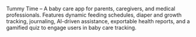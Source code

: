 Tummy Time – A baby care app for parents, caregivers, and medical professionals. Features dynamic feeding schedules, diaper and growth tracking, journaling, AI-driven assistance, exportable health reports, and a gamified quiz to engage users in baby care tracking.
